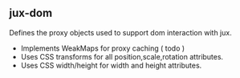 
## jux-dom

Defines the proxy objects used to support dom interaction with jux.

- Implements WeakMaps for proxy caching ( todo )
- Uses CSS transforms for all position,scale,rotation attributes.
- Uses CSS width/height for width and height attributes.
